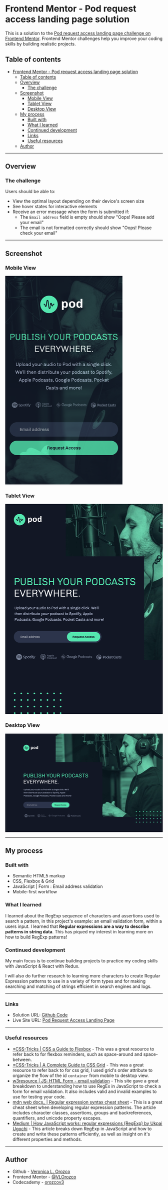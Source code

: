 # Frontend Mentor - Pod request access landing page solution

This is a solution to the [Pod request access landing page challenge on Frontend Mentor](https://www.frontendmentor.io/challenges/pod-request-access-landing-page-eyTmdkLSG). Frontend Mentor challenges help you improve your coding skills by building realistic projects.

## Table of contents

- [Frontend Mentor - Pod request access landing page solution](#frontend-mentor---pod-request-access-landing-page-solution)
  - [Table of contents](#table-of-contents)
  - [Overview](#overview)
    - [The challenge](#the-challenge)
  - [Screenshot](#screenshot)
    - [Mobile View](#mobile-view)
    - [Tablet View](#tablet-view)
    - [Desktop View](#desktop-view)
  - [My process](#my-process)
    - [Built with](#built-with)
    - [What I learned](#what-i-learned)
    - [Continued development](#continued-development)
    - [Links](#links)
    - [Useful resources](#useful-resources)
  - [Author](#author)

---

## Overview

### The challenge

Users should be able to:

- View the optimal layout depending on their device's screen size
- See hover states for interactive elements
- Receive an error message when the form is submitted if:
  - The `Email address` field is empty should show "Oops! Please add your email"
  - The email is not formatted correctly should show "Oops! Please check your email"

---

## Screenshot

### Mobile View

![mobile view](./assets/mobile-view.png)

### Tablet View

![tablet view](./assets/tablet-view.png)

### Desktop View

![desktop view](./assets/desktop-view.png)

---

## My process

### Built with

- Semantic HTML5 markup
- CSS, Flexbox & Grid
- JavaScript | Form : Email address validation
- Mobile-first workflow

### What I learned

I learned about the RegExp sequence of characters and assertions used to search a pattern, in this project's example: an email validation form, within a users input. I learned that **Regular expressions are a way to describe patterns in string data**. This has piqued my interest in learning more on how to build RegExp patterns!

### Continued development

My main focus is to continue building projects to practice my coding skills with JavaScript & React with Redux.

I will also do further research to learning more characters to create Regular Expression patterns to use in a variety of form types and for making searching and matching of strings efficient in search engines and logs.

---

### Links

- Solution URL: [Github Code](https://github.com/VLOrozco/pod-request-access-landing-page.git)
- Live Site URL: [Pod Request Access Landing Page](https://vlorozco.github.io/pod-request-access-landing-page/)

---

### Useful resources

- [*CSS-Tricks | CSS a Guide to Flexbox](https://css-tricks.com/snippets/css/a-guide-to-flexbox/) - This was a great resource to refer back to for flexbox reminders, such as space-around and space-between.
- [*CSS-Tricks | A Complete Guide to CSS Grid](https://css-tricks.com/snippets/css/complete-guide-grid/) - This was a great resource to refer back to for css grid, I used grid's order attribute to organize the flow of the id `container` from mobile to desktop view.
- [w3resource | JS: HTML Form - email validation](https://www.w3resource.com/javascript/form/email-validation.php) - This site gave a great breakdown to understanding how to use RegEx in JavaScript to check a form for email validation. It also includes valid and invalid examples to use for testing your code.
- [mdn web docs_ | Regular expression syntax cheat sheet](https://developer.mozilla.org/en-US/docs/Web/JavaScript/Guide/Regular_Expressions/Cheatsheet) - This is a great cheat sheet when developing regular expression patterns. The article includes character classes, assertions, groups and backreferences, quantifiers, and unicode property escapes.
- [Medium | How JavaScript works: regular expressions (RegExp) by Ukpai Ugochi](https://blog.sessionstack.com/how-javascript-works-regular-expressions-regexp-e187e9082913) - This article breaks down RegExp in JavaScript and how to create and write these patterns efficiently, as well as insight on it's different properties and methods.

---

## Author

- Github - [Veronica L. Orozco](https://github.com/VLOrozco)
- Frontend Mentor - [@VLOrozco](https://www.frontendmentor.io/profile/VLOrozco)
- Codecademy - [orozcov3](https://www.codecademy.com/profiles/orozcoV3)
